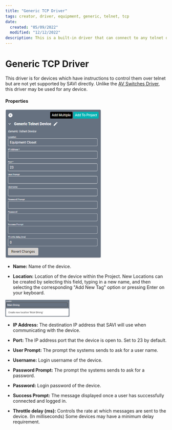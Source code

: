 ```yaml
---
title: "Generic TCP Driver"
tags: creator, driver, equipment, generic, telnet, tcp
date:
  created: "05/09/2022"
  modified: "12/12/2022"
description: This is a built-in driver that can connect to any telnet device for listing in Facility View.
---
```


# Generic TCP Driver
This driver is for devices which have instructions to control them over telnet but are not yet supported by SAVI directly. Unlike the [AV Switches Driver](av-switches-driver.md), this driver may be used for any device.

#### Properties
<a href="../../../../Assets/Knowledge-Base/Creator/Drivers/generic-telnet-device.png">
  <img src="../../../../Assets/Knowledge-Base/Creator/Drivers/generic-telnet-device.png" alt="generic Telnet device configuration" width="300" height="">
</a>

* **Name:** Name of the device.

* **Location:** Location of the device within the Project. New Locations can be created by selecting this field, typing in a new name, and then selecting the corresponding "Add New Tag" option or pressing Enter on your keyboard.
<img src="../../../../Assets/Knowledge-Base/Creator/Drivers/locations-add.png" alt="Adding Main Dining Tag to Location" width="200" height="">

* **IP Address:** The destination IP address that SAVI will use when communicating with the device.

* **Port:** The IP address port that the device is open to. Set to 23 by default.

* **User Prompt:** The prompt the systems sends to ask for a user name.

* **Username:** Login username of the device.

* **Password Prompt:** The prompt the systems sends to ask for a password.

* **Password:** Login password of the device.

* **Success Prompt:** The message displayed once a user has successfully connected and logged in.

* **Throttle delay (ms):** Controls the rate at which messages are sent to the device. (In milliseconds) Some devices may have a minimum delay requirement.
